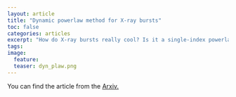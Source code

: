 ```yaml
---
layout: article
title: "Dynamic powerlaw method for X-ray bursts"
toc: false
categories: articles
excerpt: "How do X-ray bursts really cool? Is it a single-index powerlaw or maybe an exponential? We investigated this together with our student Jere Kuuttila."
tags: 
image:
  feature: 
  teaser: dyn_plaw.png
---
```


You can find the article from the [Arxiv.](http://arxiv.org/abs/1705.05653)

